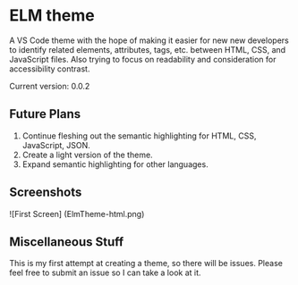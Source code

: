 # ELM theme

A VS Code theme with the hope of making it easier for new new developers to identify related elements, attributes, tags, etc. between HTML, CSS, and JavaScript files. Also trying to focus on readability and consideration for accessibility contrast.

Current version: 0.0.2

## Future Plans

1. Continue fleshing out the semantic highlighting for HTML, CSS, JavaScript, JSON.
2. Create a light version of the theme.
3. Expand semantic highlighting for other languages.

## Screenshots

![First Screen] (ElmTheme-html.png)

## Miscellaneous Stuff

This is my first attempt at creating a theme, so there will be issues. Please feel free to submit an issue so I can take a look at it.

